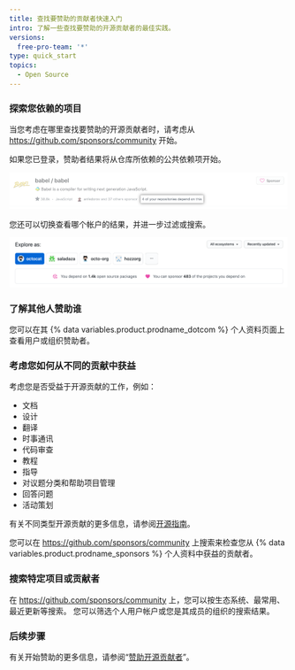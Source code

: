 ```yaml
---
title: 查找要赞助的贡献者快速入门
intro: 了解一些查找要赞助的开源贡献者的最佳实践。
versions:
  free-pro-team: '*'
type: quick_start
topics:
  - Open Source
---
```


### 探索您依赖的项目

当您考虑在哪里查找要赞助的开源贡献者时，请考虑从 https://github.com/sponsors/community 开始。

如果您已登录，赞助者结果将从仓库所依赖的公共依赖项开始。

![Babel 开源项目使用的高亮文本表示"您有 4 个仓库依赖于此项目"](/assets/images/help/sponsors/example-of-open-source-project-dependency.png)

您还可以切换查看哪个帐户的结果，并进一步过滤或搜索。

![赞助者社区搜索页面上的搜索选项](/assets/images/help/sponsors/sponsors-search-options.png)

### 了解其他人赞助谁

您可以在其 {% data variables.product.prodname_dotcom %} 个人资料页面上查看用户或组织赞助者。

### 考虑您如何从不同的贡献中获益

考虑您是否受益于开源贡献的工作，例如：
 - 文档
 - 设计
 - 翻译
 - 时事通讯
 - 代码审查
 - 教程
 - 指导
 - 对议题分类和帮助项目管理
 - 回答问题
 - 活动策划

有关不同类型开源贡献的更多信息，请参阅[开源指南](https://opensource.guide/how-to-contribute/#you-dont-have-to-contribute-code)。

您可以在 https://github.com/sponsors/community 上搜索来检查您从 {% data variables.product.prodname_sponsors %} 个人资料中获益的贡献者。

### 搜索特定项目或贡献者

在 https://github.com/sponsors/community 上，您可以按生态系统、最常用、最近更新等搜索。 您可以筛选个人用户帐户或您是其成员的组织的搜索结果。

### 后续步骤

有关开始赞助的更多信息，请参阅“[赞助开源贡献者](/sponsors/sponsoring-open-source-contributors/sponsoring-an-open-source-contributor)”。
